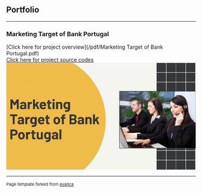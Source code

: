 ## Portfolio

---

### Marketing Target of Bank Portugal

[Click here for project overview](/pdf/Marketing Target of Bank Portugal.pdf)<br>
[Click here for project source codes](<a href="https://colab.research.google.com/drive/1wZtke2XyGNFWrUpg5XyiZb7eIqwlsLqf?usp=sharing">)<br>
<img src="images/Marketing Target of Bank Portugal.jpg?raw=true"/>

---
<p style="font-size:11px">Page template forked from <a href="https://github.com/evanca/quick-portfolio">evanca</a></p>
<!-- Remove above link if you don't want to attibute -->
